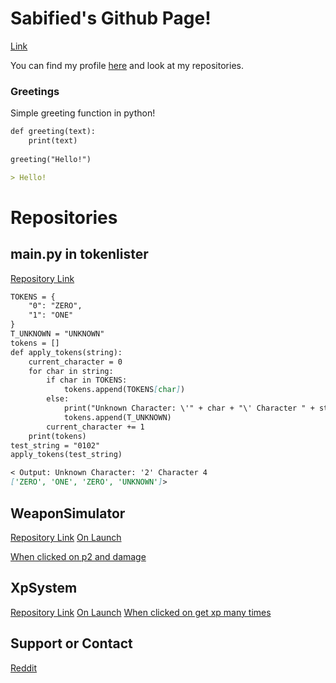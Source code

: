 # Sabified's Github Page!
[Link](https://sabified.github.io)

You can find my profile [here](https://github.com/Sabified/) and look at my repositories.

### Greetings

Simple greeting function in python!

```markdown
def greeting(text):
    print(text)
    
greeting("Hello!")

> Hello!
```



# Repositories
## main.py in tokenlister
[Repository Link](https://github.com/Sabified/tokenlister/)
```markdown
TOKENS = {
    "0": "ZERO",
    "1": "ONE"
}
T_UNKNOWN = "UNKNOWN"
tokens = []
def apply_tokens(string):
    current_character = 0
    for char in string:
        if char in TOKENS:
            tokens.append(TOKENS[char])
        else:
            print("Unknown Character: \'" + char + "\' Character " + str(current_character + 1))
            tokens.append(T_UNKNOWN)
        current_character += 1
    print(tokens)
test_string = "0102"
apply_tokens(test_string)

< Output: Unknown Character: '2' Character 4
['ZERO', 'ONE', 'ZERO', 'UNKNOWN']>
```
## WeaponSimulator
[Repository Link](https://github.com/Sabified/WeaponSimulator/tree/making)
[On Launch](https://prnt.sc/26t0nci)
 
[When clicked on p2 and damage](https://prnt.sc/26t0klo)

## XpSystem
[Repository Link](https://github.com/Sabified/XPSystem)
[On Launch](https://prnt.sc/26t0qtu)
[When clicked on get xp many times](https://prnt.sc/26t0rrw)

## Support or Contact

[Reddit](https://www.reddit.com/user/SabifiedSab)
